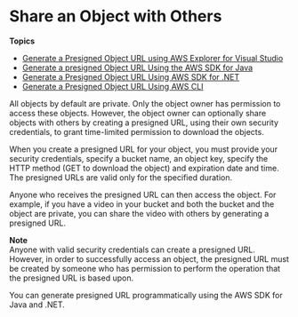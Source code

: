 # Share an Object with Others<a name="ShareObjectPreSignedURL"></a>

**Topics**
+ [Generate a Presigned Object URL using AWS Explorer for Visual Studio](ShareObjectPreSignedURLVSExplorer.md)
+ [Generate a presigned Object URL Using the AWS SDK for Java](ShareObjectPreSignedURLJavaSDK.md)
+ [Generate a Presigned Object URL Using AWS SDK for \.NET](ShareObjectPreSignedURLDotNetSDK.md)
+ [Generate a Presigned Object URL Using AWS CLI](https://docs.aws.amazon.com/cli/latest/reference/s3/presign.html)

All objects by default are private\. Only the object owner has permission to access these objects\. However, the object owner can optionally share objects with others by creating a presigned URL, using their own security credentials, to grant time\-limited permission to download the objects\. 

When you create a presigned URL for your object, you must provide your security credentials, specify a bucket name, an object key, specify the HTTP method \(GET to download the object\) and expiration date and time\. The presigned URLs are valid only for the specified duration\. 

Anyone who receives the presigned URL can then access the object\. For example, if you have a video in your bucket and both the bucket and the object are private, you can share the video with others by generating a presigned URL\. 

**Note**  
Anyone with valid security credentials can create a presigned URL\. However, in order to successfully access an object, the presigned URL must be created by someone who has permission to perform the operation that the presigned URL is based upon\.

You can generate presigned URL programmatically using the AWS SDK for Java and \.NET\. 